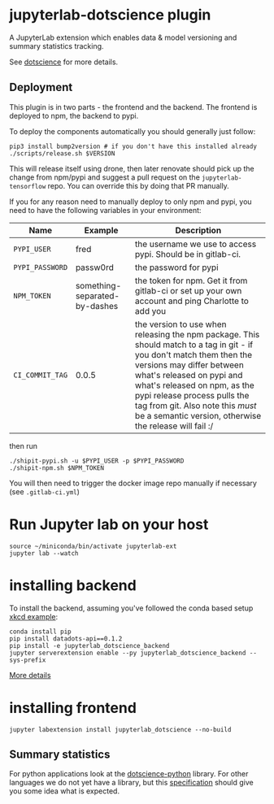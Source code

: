 # jupyterlab-dotscience plugin 

A JupyterLab extension which enables data & model versioning and summary statistics tracking.

See [dotscience](https://dotscience.com) for more details.

## Deployment
This plugin is in two parts - the frontend and the backend.
The frontend is deployed to npm, the backend to pypi.

To deploy the components automatically you should generally just follow:
```
pip3 install bump2version # if you don't have this installed already
./scripts/release.sh $VERSION
```

This will release itself using drone, then later renovate should pick up the change from npm/pypi and suggest a pull request on the `jupyterlab-tensorflow` repo. You can override this by doing that PR manually.

If you for any reason need to manually deploy to only npm and pypi, you need to have the following variables in your environment:

| Name  	|  Example 	|   Description	|
|--------------------------	|---------------------	|---------------------	|
| `PYPI_USER` | fred | the username we use to access pypi. Should be in gitlab-ci. |
| `PYPI_PASSWORD` | passw0rd | the password for pypi |
| `NPM_TOKEN` | something-separated-by-dashes | the token for npm. Get it from gitlab-ci or set up your own account and ping Charlotte to add you |
| `CI_COMMIT_TAG` | 0.0.5 | the version to use when releasing the npm package. This should match to a tag in git - if you don't match them then the versions may differ between what's released on pypi and what's released on npm, as the pypi release process pulls the tag from git. Also note this _must_ be a semantic version, otherwise the release will fail :/ |

then run
```
./shipit-pypi.sh -u $PYPI_USER -p $PYPI_PASSWORD
./shipit-npm.sh $NPM_TOKEN
```

You will then need to trigger the docker image repo manually if necessary (see `.gitlab-ci.yml`)


# Run Jupyter lab on your host

```
source ~/miniconda/bin/activate jupyterlab-ext
jupyter lab --watch
```

# installing backend

To install the backend, assuming you've followed the conda based setup [xkcd example](http://jupyterlab.readthedocs.io/en/stable/developer/xkcd_extension_tutorial.html):
```
conda install pip
pip install datadots-api==0.1.2
pip install -e jupyterlab_dotscience_backend
jupyter serverextension enable --py jupyterlab_dotscience_backend --sys-prefix
```

[More details](http://jupyter-notebook.readthedocs.io/en/stable/examples/Notebook/Distributing%20Jupyter%20Extensions%20as%20Python%20Packages.html#Enable-a-Server-Extension)

# installing frontend
```
jupyter labextension install jupyterlab_dotscience --no-build
```

## Summary statistics

For python applications look at the [dotscience-python](https://pypi.org/project/dotscience/) library. For other languages we do not yet have a library, but this [specification](https://docs.dotscience.com/references/run-metadata-format/#basic-structure) should give you some idea what is expected.

